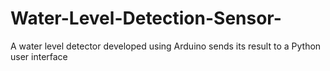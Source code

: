 # Water-Level-Detection-Sensor-
A water level detector developed using Arduino sends its result to a Python user interface

